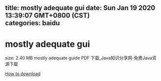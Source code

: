 
title: mostly adequate gui
date: Sun Jan 19 2020 13:39:07 GMT+0800 (CST)    
categories: baidu
---

# mostly adequate gui
size: 2.40 MB
 mostly adequate guide PDF 下载_Java知识分享网-免费Java资源下载
 

[How to download](https://bpcam.bemobtrk.com/go/2ceec3aa-1ca2-46d6-b9ff-aaa5c184517c?jno=4360)